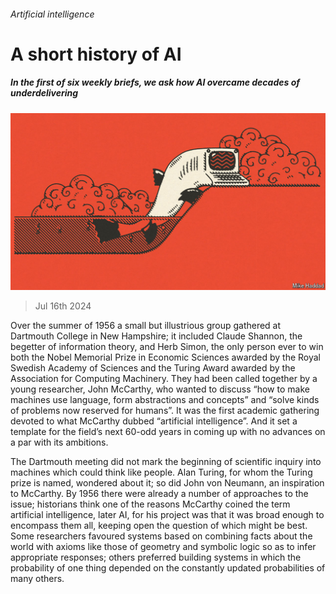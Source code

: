###### Artificial intelligence

# A short history of AI 

##### In the first of six weekly briefs, we ask how AI overcame decades of underdelivering 

![image](images/20240720_ABD001.jpg) 

> Jul 16th 2024 

Over the summer of 1956 a small but illustrious group gathered at Dartmouth College in New Hampshire; it included Claude Shannon, the begetter of information theory, and Herb Simon, the only person ever to win both the Nobel Memorial Prize in Economic Sciences awarded by the Royal Swedish Academy of Sciences and the Turing Award awarded by the Association for Computing Machinery. They had been called together by a young researcher, John McCarthy, who wanted to discuss “how to make machines use language, form abstractions and concepts” and “solve kinds of problems now reserved for humans”. It was the first academic gathering devoted to what McCarthy dubbed “artificial intelligence”. And it set a template for the field’s next 60-odd years in coming up with no advances on a par with its ambitions. 

The Dartmouth meeting did not mark the beginning of scientific inquiry into machines which could think like people. Alan Turing, for whom the Turing prize is named, wondered about it; so did John von Neumann, an inspiration to McCarthy. By 1956 there were already a number of approaches to the issue; historians think one of the reasons McCarthy coined the term artificial intelligence, later AI, for his project was that it was broad enough to encompass them all, keeping open the question of which might be best. Some researchers favoured systems based on combining facts about the world with axioms like those of geometry and symbolic logic so as to infer appropriate responses; others preferred building systems in which the probability of one thing depended on the constantly updated probabilities of many others. 

